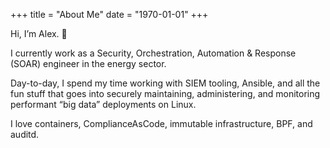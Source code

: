 +++
title = "About Me"
date = "1970-01-01"
+++

Hi, I’m Alex. 👋

I currently work as a Security, Orchestration, Automation & Response (SOAR) engineer in the energy sector.

Day-to-day, I spend my time working with SIEM tooling, Ansible, and all the fun stuff that goes into securely maintaining, administering, and monitoring performant “big data” deployments on Linux.

I love containers, ComplianceAsCode, immutable infrastructure, BPF, and auditd.
